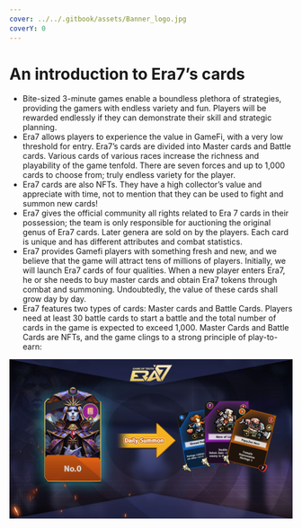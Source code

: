 ```yaml
---
cover: ../../.gitbook/assets/Banner_logo.jpg
coverY: 0
---
```


# An introduction to Era7’s cards

* Bite-sized 3-minute games enable a boundless plethora of strategies, providing the gamers with endless variety and fun. Players will be rewarded endlessly if they can demonstrate their skill and strategic planning.
* Era7 allows players to experience the value in GameFi, with a very low threshold for entry. Era7’s cards are divided into Master cards and Battle cards. Various cards of various races increase the richness and playability of the game tenfold. There are seven forces and up to 1,000 cards to choose from; truly endless variety for the player.
* Era7 cards are also NFTs. They have a high collector’s value and appreciate with time, not to mention that they can be used to fight and summon new cards!
* Era7 gives the official community all rights related to Era 7 cards in their possession; the team is only responsible for auctioning the original genus of Era7 cards. Later genera are sold on by the players. Each card is unique and has different attributes and combat statistics.
* Era7 provides Gamefi players with something fresh and new, and we believe that the game will attract tens of millions of players. Initially, we will launch Era7 cards of four qualities. When a new player enters Era7, he or she needs to buy master cards and obtain Era7 tokens through combat and summoning. Undoubtedly, the value of these cards shall grow day by day.
* Era7 features two types of cards: Master cards and Battle Cards. Players need at least 30 battle cards to start a battle and the total number of cards in the game is expected to exceed 1,000. Master Cards and Battle Cards are NFTs, and the game clings to a strong principle of play-to-earn:

![](<../../.gitbook/assets/5 (1).jpg>)
